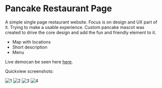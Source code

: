 # Pancake Restaurant Page
A simple single page restaurant website. Focus is on design and UX part of it. Trying to make a usable experience.
Custom pancake mascot was created to drive the core design and add the fun and friendly element to it.

* Map with locations
* Short description
* Menu

Live democan be seen here [here](https://zcribe.github.io/RestaurantPage/index.html).

Quickview screenshots:

![1](https://github.com/zcribe/RestaurantPage/blob/master/docs/screenshots/1.png)
![2](https://github.com/zcribe/RestaurantPage/blob/master/docs/screenshots/2.png)
![3](https://github.com/zcribe/RestaurantPage/blob/master/docs/screenshots/3.png)
![4](https://github.com/zcribe/RestaurantPage/blob/master/docs/screenshots/4.png)




